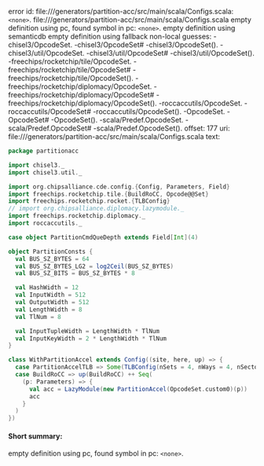 error id: file://<WORKSPACE>/generators/partition-acc/src/main/scala/Configs.scala:`<none>`.
file://<WORKSPACE>/generators/partition-acc/src/main/scala/Configs.scala
empty definition using pc, found symbol in pc: `<none>`.
empty definition using semanticdb
empty definition using fallback
non-local guesses:
	 -chisel3/OpcodeSet.
	 -chisel3/OpcodeSet#
	 -chisel3/OpcodeSet().
	 -chisel3/util/OpcodeSet.
	 -chisel3/util/OpcodeSet#
	 -chisel3/util/OpcodeSet().
	 -freechips/rocketchip/tile/OpcodeSet.
	 -freechips/rocketchip/tile/OpcodeSet#
	 -freechips/rocketchip/tile/OpcodeSet().
	 -freechips/rocketchip/diplomacy/OpcodeSet.
	 -freechips/rocketchip/diplomacy/OpcodeSet#
	 -freechips/rocketchip/diplomacy/OpcodeSet().
	 -roccaccutils/OpcodeSet.
	 -roccaccutils/OpcodeSet#
	 -roccaccutils/OpcodeSet().
	 -OpcodeSet.
	 -OpcodeSet#
	 -OpcodeSet().
	 -scala/Predef.OpcodeSet.
	 -scala/Predef.OpcodeSet#
	 -scala/Predef.OpcodeSet().
offset: 177
uri: file://<WORKSPACE>/generators/partition-acc/src/main/scala/Configs.scala
text:
```scala
package partitionacc

import chisel3._
import chisel3.util._

import org.chipsalliance.cde.config.{Config, Parameters, Field}
import freechips.rocketchip.tile.{BuildRoCC, Opcode@@Set}
import freechips.rocketchip.rocket.{TLBConfig}
// import org.chipsalliance.diplomacy.lazymodule._
import freechips.rocketchip.diplomacy._
import roccaccutils._

case object PartitionCmdQueDepth extends Field[Int](4)

object PartitionConsts {
  val BUS_SZ_BYTES = 64
  val BUS_SZ_BYTES_LG2 = log2Ceil(BUS_SZ_BYTES)
  val BUS_SZ_BITS = BUS_SZ_BYTES * 8

  val HashWidth = 12
  val InputWidth = 512
  val OutputWidth = 512
  val LengthWidth = 8
  val TlNum = 8

  val InputTupleWidth = LengthWidth * TlNum
  val InputKeyWidth = 2 * LengthWidth * TlNum
}

class WithPartitionAccel extends Config((site, here, up) => {
  case PartitionAccelTLB => Some(TLBConfig(nSets = 4, nWays = 4, nSectors = 1, nSuperpageEntries = 1))
  case BuildRoCC => up(BuildRoCC) ++ Seq(
    (p: Parameters) => {
      val acc = LazyModule(new PartitionAccel(OpcodeSet.custom0)(p))
      acc
    }
  )
})
```


#### Short summary: 

empty definition using pc, found symbol in pc: `<none>`.